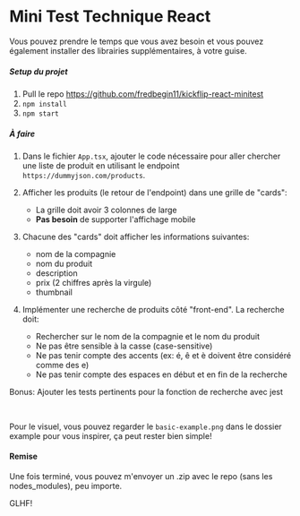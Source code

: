 # Mini Test Technique React

Vous pouvez prendre le temps que vous avez besoin et vous pouvez également installer des librairies supplémentaires, à votre guise.

##### Setup du projet

1. Pull le repo https://github.com/fredbegin11/kickflip-react-minitest
2. `npm install`
3. `npm start`

##### À faire

1. Dans le fichier `App.tsx`, ajouter le code nécessaire pour aller chercher une liste de produit en utilisant le endpoint `https://dummyjson.com/products`.

2. Afficher les produits (le retour de l'endpoint) dans une grille de "cards":

   - La grille doit avoir 3 colonnes de large
   - **Pas besoin** de supporter l'affichage mobile

3. Chacune des "cards" doit afficher les informations suivantes:

   - nom de la compagnie
   - nom du produit
   - description
   - prix (2 chiffres après la virgule)
   - thumbnail

4. Implémenter une recherche de produits côté "front-end". La recherche doit:
   - Rechercher sur le nom de la compagnie et le nom du produit
   - Ne pas être sensible à la casse (case-sensitive)
   - Ne pas tenir compte des accents (ex: é, ê et è doivent être considéré comme des e)
   - Ne pas tenir compte des espaces en début et en fin de la recherche

Bonus: Ajouter les tests pertinents pour la fonction de recherche avec jest

<br/>

Pour le visuel, vous pouvez regarder le `basic-example.png` dans le dossier example pour vous inspirer, ça peut rester bien simple!

#### Remise

Une fois terminé, vous pouvez m'envoyer un .zip avec le repo (sans les nodes_modules), peu importe.

GLHF!
